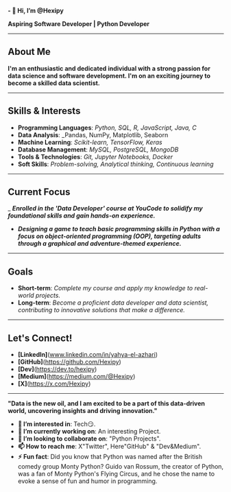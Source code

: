 **- 👋 Hi, I’m @Hexipy**

**Aspiring Software Developer | Python Developer**

---

## About Me

**I'm an enthusiastic and dedicated individual with a strong passion for data science and software development. I'm on an exciting journey to become a skilled data scientist.**

---

## Skills & Interests

- **Programming Languages**: _Python, SQL, R, JavaScript, Java, C_
- **Data Analysis**: _Pandas, NumPy, Matplotlib, Seaborn
- **Machine Learning**: _Scikit-learn, TensorFlow, Keras_
- **Database Management**: _MySQL, PostgreSQL, MongoDB_
- **Tools & Technologies**: _Git, Jupyter Notebooks, Docker_
- **Soft Skills**: _Problem-solving, Analytical thinking, Continuous learning_

---

## Current Focus

_ **_Enrolled in the 'Data Developer' course at YouCode to solidify my foundational skills and gain hands-on experience._**
- **_Designing a game to teach basic programming skills in Python with a focus on object-oriented programming (OOP), targeting adults through a graphical and adventure-themed experience._**

---

## Goals

- **Short-term**: _Complete my course and apply my knowledge to real-world projects._
- **Long-term**: _Become a proficient data developer and data scientist, contributing to innovative solutions that make a difference._

---

## Let's Connect!

- **[LinkedIn]**(www.linkedin.com/in/yahya-el-azhari)
- **[GitHub]**(https://github.com/Hexipy)
- **[Dev]**(https://dev.to/hexipy)
- **[Medium]**(https://medium.com/@Hexipy)
- **[X]**(https://x.com/Hexipy)
---

**__"Data is the new oil, and I am excited to be a part of this data-driven world, uncovering insights and driving innovation."__**

- **👀 I’m interested in**: Tech😏.
- **🌱 I’m currently working on**: An interesting Project.
- **💞️ I’m looking to collaborate on**: "Python Projects".
- **📫 How to reach me**: X"Twitter", Here"GitHub" & "Dev&Medium".
- **⚡ Fun fact**: Did you know that Python was named after the British comedy group Monty Python? Guido van Rossum, the creator of Python, was a fan of Monty Python's Flying Circus, and he chose the name to evoke a sense of fun and humor in programming.

